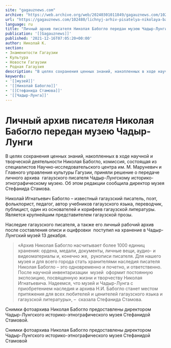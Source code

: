 ```yaml
---
site: "gagauznews.com"
archive: "https://web.archive.org/web/20240301011849/gagauznews.com/102480/lichnyj-arhiv-pisatelya-nikolaya-baboglo-peredan-muzeyu-chadyr-lungi.html"
url: "https://gagauznews.com/102480/lichnyj-arhiv-pisatelya-nikolaya-baboglo-peredan-muzeyu-chadyr-lungi.html"
language: ru
title: "Личный архив писателя Николая Бабогло передан музею Чадыр-Лунги"
publication: '[[Gagauznews]]'
published: '2021-12-16T07:05:20+00:00'
author: Николай К.
section:
- Знаменитости Гагаузии
- Культура
- Новости Гагаузии
- Родная Гагаузия
description: "В целях сохранения ценных знаний, накопленных в ходе научной и творческой деятельности Николая Бабогло, комиссия, состоящая из специалистов Научно-исследовательского центра им. М. Маруневич и Главного управления культуры Гагузии, приняли решение о передаче личного архива гагаузского писателя Чадыр-Лунгскому историко-этнографическому музею. Об этом редакции сообщила директор музея Стефанида Стамова. Николай Игнатьевич Бабогло – известный гагаузский писатель, поэт, фольклорист, педагог, автор учебников гагаузского языка, переводчик, публицист, один из основателей и корифеев гагаузской литературы. Является крупнейшим представителем гагаузской прозы. Наследие гагаузского писателя, а также его личный рабочий архив после составления описи и оцифровки поступил на хранение в Чадыр-Лунгский музей 13 декабря. «Архив Николая Бабогло […]"
keywords:
- '[[музей]]'
- '[[Николай Бабогло]]'
- '[[Стефанида Стамова]]'
- '[[Чадыр-Лунга]]'
---
```


# Личный архив писателя Николая Бабогло передан музею Чадыр-Лунги

В целях сохранения ценных знаний, накопленных в ходе научной и творческой деятельности Николая Бабогло, комиссия, состоящая из специалистов Научно-исследовательского центра им. М. Маруневич и Главного управления культуры Гагузии, приняли решение о передаче личного архива  гагаузского писателя Чадыр-Лунгскому историко-этнографическому музею. Об этом редакции сообщила директор музея Стефанида Стамова.

Николай Игнатьевич Бабогло – известный гагаузский писатель, поэт, фольклорист, педагог, автор учебников гагаузского языка, переводчик, публицист, один из основателей и корифеев гагаузской литературы. Является крупнейшим представителем гагаузской прозы.

Наследие гагаузского писателя, а также его личный рабочий архив после составления описи и оцифровки  поступил на хранение в Чадыр-Лунгский музей 13 декабря.

> «Архив Николая Бабогло насчитывает более 1000 единиц хранения: ордена, медали, документы, личные вещи, аудио- и видеоматериалы и, конечно же,  рукописи писателя. Для нашего музея и для всего города стать хранителями наследия писателя  Николая Бабогло – это одновременно и почетно, и ответственно.  После научной инвентаризации  музей  оформит постоянную экспозицию, посвященную жизни и творчеству Николая Игнатьевича. Надеемся, что музей и Чадыр-Лунга с приобретением наследия и архива Н.И. Бабогло станет местом притяжения для всех любителей и ценителей гагаузского языка и гагаузской литературы», –  сказала Стефанида Стамова.

Снимки фотоархива Николая Бабогло предоставлены директором Чадыр-Лунгского историко-этнографического музея Стефанидой Стамовой.

Снимки фотоархива Николая Бабогло предоставлены директором Чадыр-Лунгского историко-этнографического музея Стефанидой Стамовой